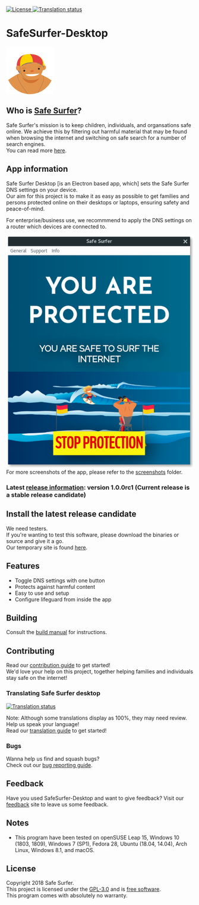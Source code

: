 <a href="https://hosted.weblate.org/engage/safe-surfer/?utm_source=widget">
    <img src="https://img.shields.io/badge/License-GPL%20v3-blue.svg" alt="License" />
    <img src="https://hosted.weblate.org/widgets/safe-surfer/-/translations/svg-badge.svg" alt="Translation status" />
</a>

# SafeSurfer-Desktop
![Safe Surfer logo](./assets/media/icons/png/128x128.png)  
## Who is [Safe Surfer](http://safesurfer.co.nz)?
Safe Surfer's mission is to keep children, individuals, and organsations safe online. We achieve this by filtering out harmful material that may be found when browsing the internet and switching on safe search for a number of search engines.  
You can read more [here](http://www.safesurfer.co.nz/the-cause).  

## App information
Safe Surfer Desktop [is an Electron based app, which] sets the Safe Surfer DNS settings on your device.  
Our aim for this project is to make it as easy as possible to get families and persons protected online on their desktops or laptops, ensuring safety and peace-of-mind.  

For enterprise/business use, we recommmend to apply the DNS settings on a router which devices are connected to.  

![Safe Surfer](screenshots/SafeSurfer-Desktop-Activated-Standard.png)  
For more screenshots of the app, please refer to the [screenshots](screenshots) folder.  

### Latest [release information](https://gitlab.com/safesurfer/SafeSurfer-Desktop/tags/1.0.0rc1): version 1.0.0rc1 (Current release is a stable release candidate)
## Install the latest release candidate
We need testers.  
If you're wanting to test this software, please download the binaries or source and give it a go.  
Our temporary site is found [here](http://142.93.48.189).  

## Features
- Toggle DNS settings with one button  
- Protects against harmful content  
- Easy to use and setup  
- Configure lifeguard from inside the app  

## Building
Consult the [build manual](docs/BUILDING.md) for instructions.  

## Contributing
Read our [contribution guide](docs/CONTRIBUTING.md) to get started!  
We'd love your help on this project, together helping families and individuals stay safe on the internet!  

### Translating Safe Surfer desktop
<a href="https://hosted.weblate.org/engage/safe-surfer/?utm_source=widget">
    <img src="https://hosted.weblate.org/widgets/safe-surfer/-/translations/multi-auto.svg" alt="Translation status" />
</a>

Note: Although some translations display as 100%, they may need review.  
Help us speak your language!  
Read our [translation guide](docs/TRANSLATING.md) to get started!  

### Bugs
Wanna help us find and squash bugs?  
Check out our [bug reporting guide](docs/BUGS.md).  

## Feedback
Have you used SafeSurfer-Desktop and want to give feedback?
Visit our [feedback](http://safesurfer.co.nz/feedback) site to leave us some feedback.

## Notes
- This program have been tested on openSUSE Leap 15, Windows 10 (1803, 1809), Windows 7 (SP1), Fedora 28, Ubuntu (18.04, 14.04), Arch Linux, Windows 8.1, and macOS.  

## License
Copyright 2018 Safe Surfer.  
This project is licensed under the [GPL-3.0](http://www.gnu.org/licenses/gpl-3.0.html) and is [free software](https://www.gnu.org/philosophy/free-sw.en.html).  
This program comes with absolutely no warranty.  

